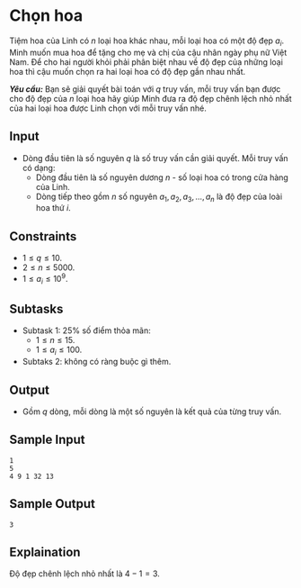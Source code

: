 # Chọn hoa

Tiệm hoa của Linh có $n$ loại hoa khác nhau, mỗi loại hoa có một độ đẹp $a_i$. Minh muốn mua hoa để tặng cho mẹ và chị của cậu nhân ngày phụ nữ Việt Nam. Để cho hai người khỏi phải phân biệt nhau về độ đẹp của những loại hoa thì cậu muốn chọn ra hai loại hoa có độ đẹp gần nhau nhất.

***Yêu cầu:*** Bạn sẽ giải quyết bài toán với $q$ truy vấn, mỗi truy vấn bạn được cho độ đẹp của $n$ loại hoa hãy giúp Minh đưa ra độ đẹp chênh lệch nhỏ nhất của hai loại hoa được Linh chọn với mỗi truy vấn nhé.

## Input

- Dòng đầu tiên là số nguyên $q$ là số truy vấn cần giải quyết. Mỗi truy vấn có dạng:
    - Dòng đầu tiên là số nguyên dương $n$ - số loại hoa có trong cửa hàng của Linh.
    - Dòng tiếp theo gồm $n$ số nguyên $a_1, a_2, a_3, \dots, a_n$ là độ đẹp của loài hoa thứ $i$.

## Constraints

- $1 \le q \le 10$.
- $2 \le n \le 5000$.
- $1 \le a_i \le 10^9$.

## Subtasks

- Subtask $1$: $25\%$ số điểm thỏa mãn:
    - $1 \le n \le 15$.
    - $1 \le a_i \le 100$.
- Subtaks $2$: không có ràng buộc gì thêm.

## Output

- Gồm $q$ dòng, mỗi dòng là một số nguyên là kết quả của từng truy vấn.

## Sample Input

```
1
5
4 9 1 32 13
```

## Sample Output

```
3
```

## Explaination

Độ đẹp chênh lệch nhỏ nhất là $4 - 1 = 3$.

